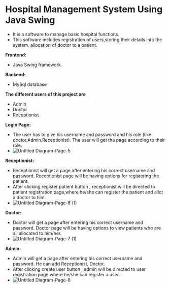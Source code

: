 # **Hospital Management System Using Java Swing**
  * It is a software to manage basic hospital functions.  
  * This software includes registration of users,storing their details into the system, allocation of doctor to a patient.
    
**Frontend:**
  * Java Swing framework.
    
**Backend:**
  * MySql database 
    
**The different users of this project are**   
  * Admin
  * Doctor
  * Receptionist

**Login Page:**
  * The user has to give his username and password and his role (like doctor,Admin,Receptionist). The user will get the page according to their role.
  * ![Untitled Diagram-Page-5](https://user-images.githubusercontent.com/43813438/114308635-45e7ef80-9b02-11eb-9ebf-48bb3c7b994b.png)
 
**Receptionist:**
  * Receptionist will get a page after entering his correct username and password. Receptionist page will be having options for registering the patient.
  * After clicking register patient button , receptionist will be directed to patient registration page,where he/she can register the patient and allot a doctor to him.
  * ![Untitled Diagram-Page-6 (1)](https://user-images.githubusercontent.com/43813438/114308762-834c7d00-9b02-11eb-904c-81e87bf885a1.png)
    
**Doctor:**
  * Doctor will get a page after entering his correct username and password. Doctor page will be having options to view patients who are all allocated to him/her.
  * ![Untitled Diagram-Page-7 (1)](https://user-images.githubusercontent.com/43813438/114308837-cd356300-9b02-11eb-8d12-639925bddf3a.png)

**Admin:**
  * Admin will get a page after entering his correct username and password. He can add Receptionist, Doctor.
  * After clicking create user button , admin will be directed to user registration page where he/she can register a user.
  * ![Untitled Diagram-Page-8](https://user-images.githubusercontent.com/43813438/114308909-05d53c80-9b03-11eb-8578-9508c31c880a.png)

    

 




